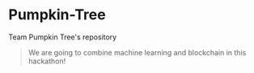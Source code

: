 # Pumpkin-Tree
Team Pumpkin Tree's repository

>   We are going to combine machine learning and blockchain in this hackathon!
